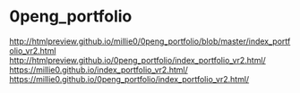 # 0peng_portfolio
http://htmlpreview.github.io/millie0/0peng_portfolio/blob/master/index_portfolio_vr2.html
http://htmlpreview.github.io/0peng_portfolio/index_portfolio_vr2.html/
https://millie0.github.io/index_portfolio_vr2.html/
https://millie0.github.io/0peng_portfolio/index_portfolio_vr2.html/
